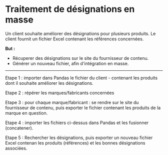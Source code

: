 # Traitement de désignations en masse

Un client souhaite améliorer des désignations pour plusieurs produits. Le client fournit un fichier Excel contenant les références concernées.

__But :__

- Récuperer des désignations sur le site du fournisseur de contenu. 
- Générer un nouveau fichier, afin d'intégration en masse.

-------------------------------------------------------------------------------------------------------------------------------------------------------------------

Etape 1 : importer dans Pandas le fichier du client - contenant les produits dont il souhaite améliorer les désignations.

Etape 2 : répérer les marques/fabricants concernées

Etape 3 : pour chaque marque/fabricant : se rendre sur le site du fournisseur de contenu, puis exporter le fichier contenant les produits de la marque en question.
<!-- __Note :__ le fichier export étant lourd, le choix a été fait de traiter les marques par groupe de 2. -->

Etape 4 : importer les fichiers ci-dessus dans Pandas et les fusionner (concatener).

Etape 5 : Rechercher les désignations, puis exporter un nouveau fichier Excel contenan les produits (références) et les bonnes désignations associées.
